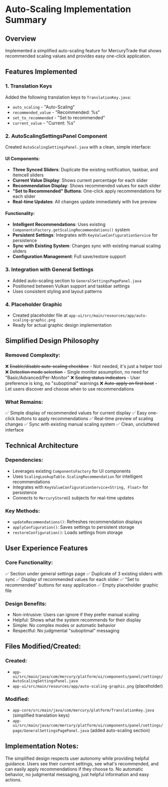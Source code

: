 # Auto-Scaling Implementation Summary

## Overview
Implemented a simplified auto-scaling feature for MercuryTrade that shows recommended scaling values and provides easy one-click application.

## Features Implemented

### 1. Translation Keys
Added the following translation keys to `TranslationKey.java`:
- `auto_scaling` - "Auto-Scaling"
- `recommended_value` - "Recommended: %s"
- `set_to_recommended` - "Set to recommended"
- `current_value` - "Current: %s"

### 2. AutoScalingSettingsPanel Component
Created `AutoScalingSettingsPanel.java` with a clean, simple interface:

#### UI Components:
- **Three Synced Sliders**: Duplicate the existing notification, taskbar, and itemcell sliders
- **Current Value Display**: Shows current percentage for each slider
- **Recommendation Display**: Shows recommended values for each slider
- **"Set to Recommended" Buttons**: One-click apply recommendations for each slider
- **Real-time Updates**: All changes update immediately with live preview

#### Functionality:
- **Intelligent Recommendations**: Uses existing `ComponentsFactory.getScalingRecommendations()` system
- **Persistent Settings**: Integrates with `KeyValueConfigurationService` for persistence
- **Sync with Existing System**: Changes sync with existing manual scaling sliders
- **Configuration Management**: Full save/restore support

### 3. Integration with General Settings
- Added auto-scaling section to `GeneralSettingsPagePanel.java`
- Positioned between Vulkan support and taskbar settings
- Uses consistent styling and layout patterns

### 4. Placeholder Graphic
- Created placeholder file at `app-ui/src/main/resources/app/auto-scaling-graphic.png`
- Ready for actual graphic design implementation

## Simplified Design Philosophy

### Removed Complexity:
❌ ~~Enable/disable auto-scaling checkbox~~ - Not needed, it's just a helper tool
❌ ~~Detection mode selection~~ - Single monitor assumption, no need for "Basic/Advanced/Per-Monitor" 
❌ ~~Scaling status indicators~~ - User preference is king, no "suboptimal" warnings
❌ ~~Auto-apply on first boot~~ - Let users discover and choose when to use recommendations

### What Remains:
✅ Simple display of recommended values for current display
✅ Easy one-click buttons to apply recommendations
✅ Real-time preview of scaling changes
✅ Sync with existing manual scaling system
✅ Clean, uncluttered interface

## Technical Architecture

### Dependencies:
- Leverages existing `ComponentsFactory` for UI components
- Uses `ScalingLookupTable.ScalingRecommendation` for intelligent recommendations
- Integrates with `KeyValueConfigurationService<String, Float>` for persistence
- Connects to `MercuryStoreUI` subjects for real-time updates

### Key Methods:
- `updateRecommendations()`: Refreshes recommendation displays
- `applyConfiguration()`: Saves settings to persistent storage
- `restoreConfiguration()`: Loads settings from storage

## User Experience Features

### Core Functionality:
✅ Section under general settings page
✅ Duplicate of 3 existing sliders with sync
✅ Display of recommended values for each slider
✅ "Set to recommended" buttons for easy application
✅ Empty placeholder graphic file

### Design Benefits:
- Non-intrusive: Users can ignore if they prefer manual scaling
- Helpful: Shows what the system recommends for their display
- Simple: No complex modes or automatic behavior
- Respectful: No judgmental "suboptimal" messaging

## Files Modified/Created:

### Created:
- `app-ui/src/main/java/com/mercury/platform/ui/components/panel/settings/AutoScalingSettingsPanel.java`
- `app-ui/src/main/resources/app/auto-scaling-graphic.png` (placeholder)

### Modified:
- `app-core/src/main/java/com/mercury/platform/TranslationKey.java` (simplified translation keys)
- `app-ui/src/main/java/com/mercury/platform/ui/components/panel/settings/page/GeneralSettingsPagePanel.java` (added auto-scaling section)

## Implementation Notes:
The simplified design respects user autonomy while providing helpful guidance. Users see their current settings, see what's recommended, and can easily apply recommendations if they choose to. No automatic behavior, no judgmental messaging, just helpful information and easy actions.
